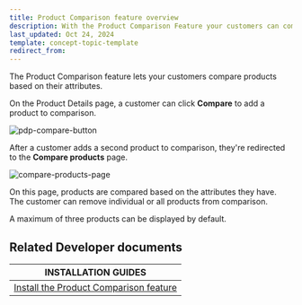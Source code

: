 ```yaml
---
title: Product Comparison feature overview
description: With the Product Comparison Feature your customers can compare products based on their attributes in your Spryker shop.
last_updated: Oct 24, 2024
template: concept-topic-template
redirect_from:
---
```


The Product Comparison feature lets your customers compare products based on their attributes.

On the Product Details page, a customer can click **Compare** to add a product to comparison.

![pdp-compare-button](https://spryker.s3.eu-central-1.amazonaws.com/docs/pbc/all/product-information-management/base-shop/feature-overviews/product-comparison-feature-overview.md/pdp-compare-button.png)

After a customer adds a second product to comparison, they're redirected to the **Compare products** page.

![compare-products-page](https://spryker.s3.eu-central-1.amazonaws.com/docs/pbc/all/product-information-management/base-shop/feature-overviews/product-comparison-feature-overview.md/compare-products-page.png)

On this page, products are compared based on the attributes they have. The customer can remove individual or all products from comparison.

A maximum of three products can be displayed by default.

<!-- this value can be changed, update this paragraph once this info is added to the installation guide -->

## Related Developer documents

|INSTALLATION GUIDES  |
|---------|
| [Install the Product Comparison feature](/docs/pbc/all/product-information-management/{{page.version}}/base-shop/install-and-upgrade/install-features/install-the-product-comparison-feature.html) |
